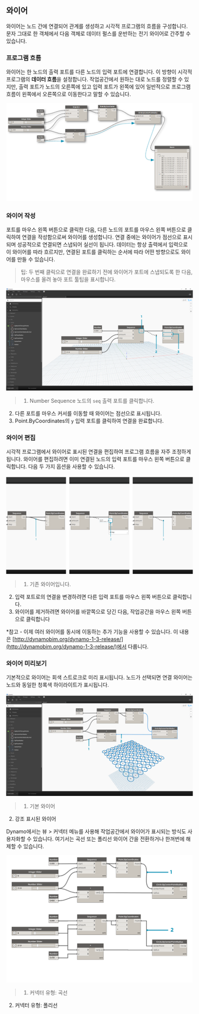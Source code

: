 

## 와이어

와이어는 노드 간에 연결되어 관계를 생성하고 시각적 프로그램의 흐름을 구성합니다. 문자 그대로 한 객체에서 다음 객체로 데이터 펄스를 운반하는 전기 와이어로 간주할 수 있습니다.

### 프로그램 흐름

와이어는 한 노드의 출력 포트를 다른 노드의 입력 포트에 연결합니다. 이 방향이 시각적 프로그램의 **데이터 흐름**을 설정합니다. 작업공간에서 원하는 대로 노드를 정렬할 수 있지만, 출력 포트가 노드의 오른쪽에 있고 입력 포트가 왼쪽에 있어 일반적으로 프로그램 흐름이 왼쪽에서 오른쪽으로 이동한다고 말할 수 있습니다.

![프로그램 흐름](images/3-2/00-ProgramFlow.png)

### 와이어 작성

포트를 마우스 왼쪽 버튼으로 클릭한 다음, 다른 노드의 포트를 마우스 왼쪽 버튼으로 클릭하여 연결을 작성함으로써 와이어를 생성합니다. 연결 중에는 와이어가 점선으로 표시되며 성공적으로 연결되면 스냅되어 실선이 됩니다. 데이터는 항상 출력에서 입력으로 이 와이어를 따라 흐르지만, 연결된 포트를 클릭하는 순서에 따라 어떤 방향으로도 와이어를 만들 수 있습니다.

> 팁: 두 번째 클릭으로 연결을 완료하기 전에 와이어가 포트에 스냅되도록 한 다음, 마우스를 올려 놓아 포트 툴팁을 표시합니다.

![와이어 작성](images/3-2/01-CreatingWires.png)

> 1. Number Sequence 노드의 ```seq``` 출력 포트를 클릭합니다.
2. 다른 포트를 마우스 커서를 이동할 때 와이어는 점선으로 표시됩니다.
3. Point.ByCoordinates의 ```y``` 입력 포트를 클릭하여 연결을 완료합니다.

### 와이어 편집

시각적 프로그램에서 와이어로 표시된 연결을 편집하여 프로그램 흐름을 자주 조정하게 됩니다. 와이어를 편집하려면 이미 연결된 노드의 입력 포트를 마우스 왼쪽 버튼으로 클릭합니다. 다음 두 가지 옵션을 사용할 수 있습니다.

![와이어 편집](images/3-2/02-EditingWires.png)

> 1. 기존 와이어입니다.
2. 입력 포트로의 연결을 변경하려면 다른 입력 포트를 마우스 왼쪽 버튼으로 클릭합니다.
3. 와이어를 제거하려면 와이어를 바깥쪽으로 당긴 다음, 작업공간을 마우스 왼쪽 버튼으로 클릭합니다

*참고 - 이제 여러 와이어를 동시에 이동하는 추가 기능을 사용할 수 있습니다. 이 내용은 [http://dynamobim.org/dynamo-1-3-release/](http://dynamobim.org/dynamo-1-3-release/)에서 다룹니다.

### 와이어 미리보기

기본적으로 와이어는 회색 스트로크로 미리 표시됩니다. 노드가 선택되면 연결 와이어는 노드와 동일한 청록색 하이라이트가 표시됩니다.

![와이어 미리보기](images/3-2/03-WirePreview.png)

> 1. 기본 와이어
2. 강조 표시된 와이어

Dynamo에서는 뷰 > 커넥터 메뉴를 사용해 작업공간에서 와이어가 표시되는 방식도 사용자화할 수 있습니다. 여기서는 곡선 또는 폴리선 와이어 간을 전환하거나 한꺼번에 해제할 수 있습니다.

![와이어 커넥터](images/3-2/04-WireConnectors.png)

> 1. 커넥터 유형: 곡선
2. 커넥터 유형: 폴리선

